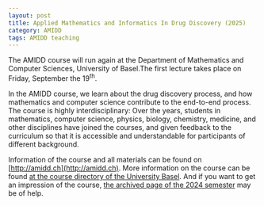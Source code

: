 ```yaml
---
layout: post
title: Applied Mathematics and Informatics In Drug Discovery (2025)
category: AMIDD
tags: AMIDD teaching
---
```


The AMIDD course will run again at the Department of Mathematics and Computer Sciences, University of Basel.The first lecture takes place on Friday, September the 19<sup>th</sup>.

In the AMIDD course, we learn about the drug discovery process, and how
mathematics and computer science contribute to the end-to-end process. The
course is highly interdisciplinary: Over the years, students in mathematics,
computer science, physics, biology, chemistry, medicine, and other disciplines
have joined the courses, and given feedback to the curriculum so that it is
accessible and understandable for participants of different background.

Information of the course and all materials can be found on [http://amidd.ch](http://amidd.ch). More information on the course can be found [at the course directory of the University Basel](https://vorlesungsverzeichnis.unibas.ch/de/vorlesungsverzeichnis?id=293921). And if you want to get an impression of the course, [the archived page of the 2024 semester](https://accio.github.io/AMIDD/archive/README-2024.html) may be of help.


